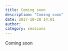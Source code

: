 ```yaml
---
title: Coming soon
description: "Coming soon"
date: 2017-10-28 14:01
author:
category: sessions
---
```

Coming soon